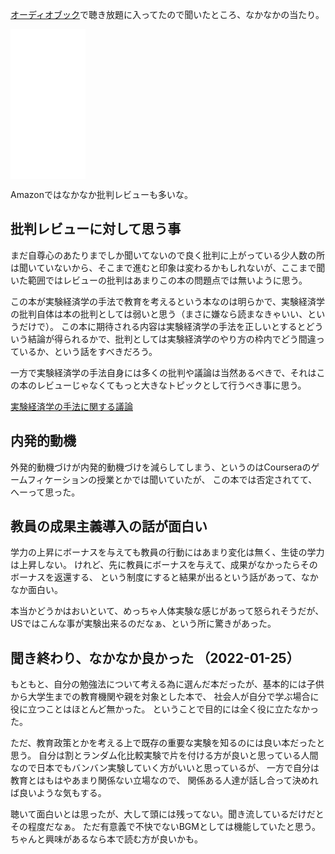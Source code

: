 [オーディオブック](%E3%82%AA%E3%83%BC%E3%83%87%E3%82%A3%E3%82%AA%E3%83%96%E3%83%83%E3%82%AF.md)で聴き放題に入ってたので聞いたところ、なかなかの当たり。

<iframe style="width:120px;height:240px;" marginwidth="0" marginheight="0" scrolling="no" frameborder="0" src="//rcm-fe.amazon-adsystem.com/e/cm?lt1=_blank&bc1=000000&IS2=1&bg1=FFFFFF&fc1=000000&lc1=0000FF&t=karino203-22&language=ja_JP&o=9&p=8&l=as4&m=amazon&f=ifr&ref=as_ss_li_til&asins=B00ZTXKHQ0&linkId=e2b8634e1ae37d6c95b3496f57283327"></iframe>

Amazonではなかなか批判レビューも多いな。

## 批判レビューに対して思う事

まだ自尊心のあたりまでしか聞いてないので良く批判に上がっている少人数の所は聞いていないから、そこまで進むと印象は変わるかもしれないが、ここまで聞いた範囲ではレビューの批判はあまりこの本の問題点では無いように思う。

この本が実験経済学の手法で教育を考えるという本なのは明らかで、実験経済学の批判自体は本の批判としては弱いと思う（まさに嫌なら読まなきゃいい、というだけで）。
この本に期待される内容は実験経済学の手法を正しいとするとどういう結論が得られるかで、批判としては実験経済学のやり方の枠内でどう間違っているか、という話をすべきだろう。

一方で実験経済学の手法自身には多くの批判や議論は当然あるべきで、それはこの本のレビューじゃなくてもっと大きなトピックとして行うべき事に思う。

[実験経済学の手法に関する議論](%E5%AE%9F%E9%A8%93%E7%B5%8C%E6%B8%88%E5%AD%A6%E3%81%AE%E6%89%8B%E6%B3%95%E3%81%AB%E9%96%A2%E3%81%99%E3%82%8B%E8%AD%B0%E8%AB%96.md)

## 内発的動機

外発的動機づけが内発的動機づけを減らしてしまう、というのはCourseraのゲームフィケーションの授業とかでは聞いていたが、
この本では否定されてて、へーって思った。

## 教員の成果主義導入の話が面白い

学力の上昇にボーナスを与えても教員の行動にはあまり変化は無く、生徒の学力は上昇しない。
けれど、先に教員にボーナスを与えて、成果がなかったらそのボーナスを返還する、
という制度にすると結果が出るという話があって、なかなか面白い。

本当かどうかはおいといて、めっちゃ人体実験な感じがあって怒られそうだが、
USではこんな事が実験出来るのだなぁ、という所に驚きがあった。

## 聞き終わり、なかなか良かった （2022-01-25）

もともと、自分の勉強法について考える為に選んだ本だったが、基本的には子供から大学生までの教育機関や親を対象とした本で、
社会人が自分で学ぶ場合に役に立つことはほとんど無かった。
ということで目的には全く役に立たなかった。

ただ、教育政策とかを考える上で既存の重要な実験を知るのには良い本だったと思う。
自分は割とランダム化比較実験で片を付ける方が良いと思っている人間なので日本でもバンバン実験していく方がいいと思っているが、
一方で自分は教育とはもはやあまり関係ない立場なので、
関係ある人達が話し合って決めれば良いような気もする。

聴いて面白いとは思ったが、大して頭には残ってない。聞き流しているだけだとその程度だなぁ。
ただ有意義で不快でないBGMとしては機能していたと思う。
ちゃんと興味があるなら本で読む方が良いかも。